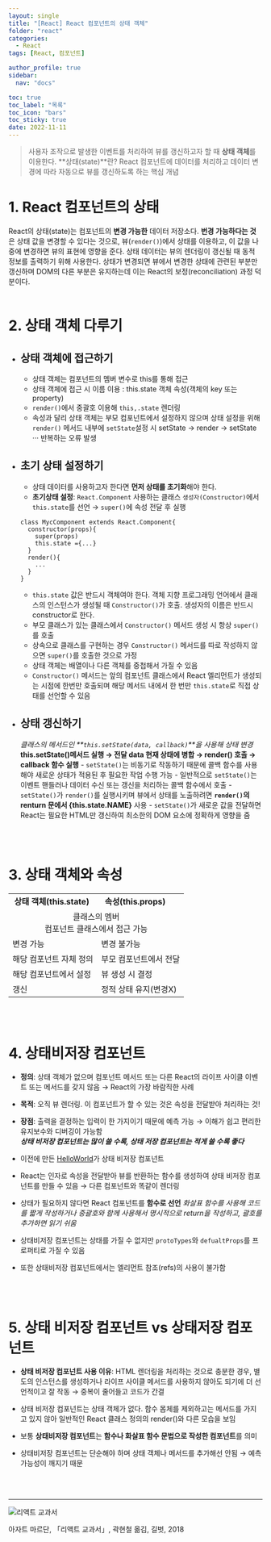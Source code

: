 ```yaml
---
layout: single
title: "[React] React 컴포넌트의 상태 객체"
folder: "react"
categories:
  - React
tags: [React, 컴포넌트]

author_profile: true
sidebar:
  nav: "docs"

toc: true
toc_label: "목록"
toc_icon: "bars"
toc_sticky: true
date: 2022-11-11
---
```


> 사용자 조작으로 발생한 이벤트를 처리하여 뷰를 갱신하고자 할 때 **상태 객체**를 이용한다.
> **상태(state)**란? React 컴포넌트에 데이터를 처리하고 데이터 변경에 따라 자동으로 뷰를 갱신하도록 하는 핵심 개념

# 1. React 컴포넌트의 상태

React의 상태(state)는 컴포넌트의 **변경 가능한** 데이터 저장소다.
**번경 가능하다는 것**은 상태 값을 변경할 수 있다는 것으로, 뷰(`render()`)에서 상태를 이용하고, 이 값을 나중에 변경하면 뷰의 표현에 영향을 준다.
상태 데이터는 뷰의 렌더링이 갱신될 때 동적 정보를 출력하기 위해 사용한다.
상태가 변경되면 뷰에서 변경한 상태에 관련된 부분만 갱신하며 DOM의 다른 부분은 유지하는데 이는 React의 보정(reconciliation) 과정 덕분이다.
<br /><br />

# 2. 상태 객체 다루기

- ## 상태 객체에 접근하기

  - 상태 객체는 컴포넌트의 멤버 변수로 this를 통해 접근
  - 상태 객체에 접근 시 이름 이용 : this.state 객체 속성(객체의 key 또는 property)
  - `render()`에서 중괄호 이용해 `this,.state` 렌더링
  - 속성과 달리 상태 객체는 부모 컴포넌트에서 설정하지 않으며 상태 설정을 위해 `render()` 메서드 내부에 `setState`설정 시 setState → render → setState ··· 반복하는 오류 발생

- ## 초기 상태 설정하기
  - 상태 데이터를 사용하고자 한다면 **먼저 상태를 초기화**해야 한다.
  - **초기상태 설정**: `React.Component` 사용하는 클래스 `생성자(Constructor)`에서 `this.state`를 선언 → `super()`에 속성 전달 후 실행
  ```
  class MycComponent extends React.Component{
    constructor(props){
      super(props)
      this.state ={...}
    }
    render(){
      ...
    }
  }
  ```
  - `this.state` 값은 반드시 객체여야 한다.
    객체 지향 프로그래밍 언어에서 클래스의 인스턴스가 생성될 때 `Constructor()`가 호출. 생성자의 이름은 반드시 constructor로 한다.
  - 부모 클래스가 있는 클래스에서 `Constructor()` 메서드 생성 시 항상 `super()`를 호출
  - 상속으로 클래스를 구현하는 경우 `Constructor()` 메서드를 따로 작성하지 않으면 `super()`를 호출한 것으로 가정
  - 상태 객체는 배열이나 다른 객체를 중첩해서 가질 수 있음
  - `Constructor()` 메서드는 앞의 컴포넌트 클래스에서 React 엘리먼트가 생성되는 시점에 한번만 호출되며 해당 메서드 내에서 한 번만 `this.state`로 직접 상태를 선언할 수 있음
- ## 상태 갱신하기
  _클래스의 메서드인 **`this.setState(data, callback)`**을 사용해 상태 변경_
  **this.setState()메서드 실행 → 전달 data 현재 상태에 병합 → render() 호출 → callback 함수 실행** - `setState()`는 비동기로 작동하기 때문에 콜백 함수를 사용해야 새로운 상태가 적용된 후 필요한 작업 수행 가능 - 일반적으로 `setState()`는 이벤트 핸들러나 데이터 수신 또는 갱신을 처리하는 콜백 함수에서 호출 - `setState()`가 `render()`를 실행시키며 뷰에서 상태를 노출하려면 **`render()`의 renturn 문에서 {this.state.NAME}** 사용 - `setState()`가 새로운 값을 전달하면 React는 필요한 HTML만 갱신하여 최소한의 DOM 요소에 정확하게 영향을 줌

<br /><br />

# 3. 상태 객체와 속성

<table style="width: 600px;">
  <tr style="text-align:center; font-weight:bold;">
    <td>상태 객체(this.state)&nbsp;</td>
    <td>속성(this.props)&nbsp;&nbsp;&nbsp;&nbsp;&nbsp;</td>
  </tr>
  <tr>
    <td colspan="2" style="text-align:center ">클래스의 멤버<br />
    컴포넌트 클래스에서 접근 가능</td>
  </tr>
  <tr>
    <td>변경 가능</td>
    <td>변경 불가능</td>
  </tr>
  <tr>
    <td>해당 컴포넌트 자체 정의</td>
    <td>부모 컴포넌트에서 전달</td>
  </tr>
  <tr>
    <td>해당 컴포넌트에서 설정</td>
    <td>뷰 생성 시 결정</td>
  </tr>
  <tr>
    <td>갱신</td>
    <td>정적 상태 유지(변경X)</td>
  </tr>
</table>

<br /><br />

# 4. 상태비저장 컴포넌트

- **정의**: 상태 객체가 없으며 컴포넌트 메서드 또는 다른 React의 라이프 사이클 이벤트 또는 메서드를 갖지 않음
  → React의 가장 바람직한 사례
- **목적**: 오직 뷰 렌더링. 이 컴포넌트가 할 수 있는 것은 속성을 전달받아 처리하는 것!
- **장점**: 출력을 결정하는 입력이 한 가지이기 때문에 예측 가능
  → 이해가 쉽고 편리한 유지보수와 디버깅이 가능함
  <br />
  **_상태 비저장 컴포넌트는 많이 쓸 수록, 상태 저장 컴포넌트는 적게 쓸 수록 좋다_**
  <br />
- 이전에 만든 [HelloWorld]()가 상태 비저장 컴포넌트
- React는 인자로 속성을 전달받아 뷰를 반환하는 함수를 생성하여 상태 비저장 컴포넌트를 만들 수 있음
  → 다른 컴포넌트와 똑같이 렌더링

- 상태가 필요하지 않다면 React 컴포넌트를 **함수로 선언**
  _화살표 함수를 사용해 코드를 짧게 작성하거나 중괄호와 함께 사용해서 명시적으로 return을 작성하고, 괄호를 추가하면 읽기 쉬움_
- 상태비저장 컴포넌트는 상태를 가질 수 없지만 `protoTypes`와 `defualtProps`를 프로퍼티로 가질 수 있음
- 또한 상태비저장 컴포넌트에서는 엘리먼트 참조(refs)의 사용이 불가함

<br /><br />

# 5. 상태 비저장 컴포넌트 vs 상태저장 컴포넌트

- **상태 비저장 컴포넌트 사용 이유**: HTML 렌더링을 처리하는 것으로 충분한 경우, 별도의 인스턴스를 생성하거나 라이프 사이클 메서드를 사용하지 않아도 되기에 더 선언적이고 잘 작동
  → 중복이 줄어들고 코드가 간결
- 상태 비저장 컴포넌트는 상태 객체가 없다. 함수 몸체를 제외하고는 메서드를 가지고 있지 않아 일반적인 React 클래스 정의의 render()와 다른 모습을 보임
- 보통 **상태비저장 컴포넌트**는 **함수나 화살표 함수 문법으로 작성한 컴포넌트**를 의미
- 상태비저장 컴포넌트는 단순해야 하며 상태 객체나 메서드를 추가해선 안됨
  → 예측 가능성이 깨지기 때문

  <br /><br />

---

![리액트 교과서](https://shopping-phinf.pstatic.net/main_3243613/32436139938.20220527055911.jpg?type=w300)

아자트 마르단, 「리액트 교과서」, 곽현철 옮김, 길벗, 2018
